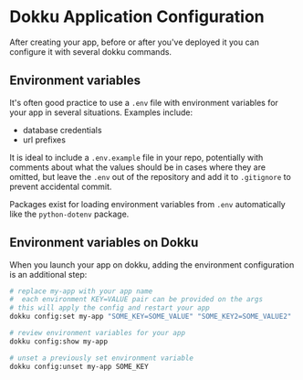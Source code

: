# Dokku Application Configuration

After creating your app, before or after you've deployed it you can configure it with several dokku commands.

## Environment variables

It's often good practice to use a `.env` file with environment variables for your app in several situations. Examples include:
- database credentials
- url prefixes

It is ideal to include a `.env.example` file in your repo, potentially with comments about what the values should be in cases where they are omitted, but leave the `.env` out of the repository and add it to `.gitignore` to prevent accidental commit.

Packages exist for loading environment variables from `.env` automatically like the `python-dotenv` package.

## Environment variables on Dokku

When you launch your app on dokku, adding the environment configuration is an additional step:

```bash
# replace my-app with your app name
#  each environment KEY=VALUE pair can be provided on the args
# this will apply the config and restart your app
dokku config:set my-app "SOME_KEY=SOME_VALUE" "SOME_KEY2=SOME_VALUE2"

# review environment variables for your app
dokku config:show my-app

# unset a previously set environment variable
dokku config:unset my-app SOME_KEY
```
